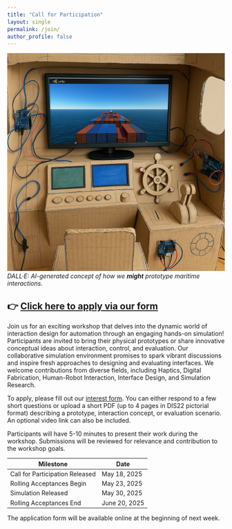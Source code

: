 ```yaml
---
title: "Call for Participation"
layout: single
permalink: /join/
author_profile: false
---
```



![AI-generated interface concept](../assets/images/generatedInterface.png)  
*DALL·E: AI-generated concept of how we **might** prototype maritime interactions.*


## 👉 [Click here to apply via our form](https://docs.google.com/forms/d/e/1FAIpQLSfBshh-94YoQmFnASepgmsYfz5d4ntSBTZH7LuVcR4dz_7foQ/viewform?usp=header)


Join us for an exciting workshop that delves into the dynamic world of interaction design for automation through an engaging hands-on simulation! Participants are invited to bring their physical prototypes or share innovative conceptual ideas about interaction, control, and evaluation. Our collaborative simulation environment promises to spark vibrant discussions and inspire fresh approaches to designing and evaluating interfaces. We welcome contributions from diverse fields, including Haptics, Digital Fabrication, Human-Robot Interaction, Interface Design, and Simulation Research.


To apply, please fill out our [interest form](https://docs.google.com/forms/d/e/1FAIpQLSfBshh-94YoQmFnASepgmsYfz5d4ntSBTZH7LuVcR4dz_7foQ/viewform?usp=header). You can either respond to a few short questions or upload a short PDF (up to 4 pages in DIS22 pictorial format) describing a prototype, interaction concept, or evaluation scenario. An optional video link can also be included.


Participants will have 5-10 minutes to present their work during the workshop. Submissions will be reviewed for relevance and contribution to the workshop goals. 

| Milestone                    | Date           |
|-----------------------------|----------------|
| Call for Participation Released | May 18, 2025 |
| Rolling Acceptances Begin   | May 23, 2025   |
| Simulation Released         | May 30, 2025   |
| Rolling Acceptances End     | June 20, 2025  |

The application form will be available online at the beginning of next week.

